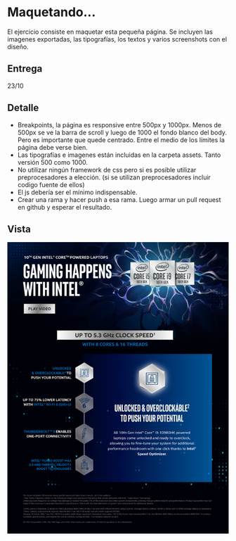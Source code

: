 # Maquetando...

El ejercicio consiste en maquetar esta pequeña página. Se incluyen las imagenes exportadas, las tipografías, los textos y varios screenshots con el diseño.

## Entrega

23/10

## Detalle

* Breakpoints, la página es responsive entre 500px y 1000px. Menos de 500px se ve la barra de scroll y luego de 1000 el fondo blanco del body. Pero es importante que quede centrado. Entre el medio de los límites la página debe verse bien.
* Las tipografías e imagenes están incluidas en la carpeta assets. Tanto versión 500 como 1000.
* No utilizar ningún framework de css pero si es posible utilizar preprocesadores a elección. (si se utilizan preprocesadores incluir codigo fuente de ellos)
* El js debería ser el mínimo indispensable.
* Crear una rama y hacer push a esa rama. Luego armar un pull request en github y esperar el resultado.

## Vista

![Screenshot](screenshot.png)
